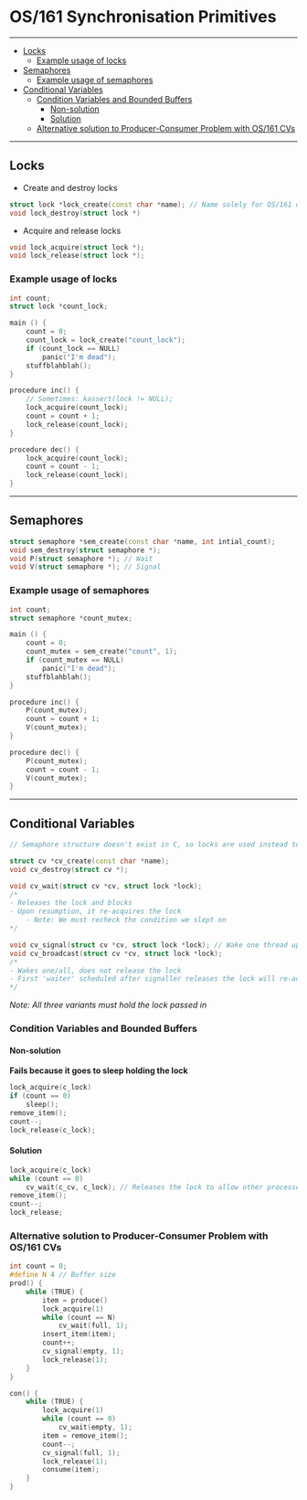 <h1> OS/161 Synchronisation Primitives </h1>

---

- [Locks](#locks)
  - [Example usage of locks](#example-usage-of-locks)
- [Semaphores](#semaphores)
  - [Example usage of semaphores](#example-usage-of-semaphores)
- [Conditional Variables](#conditional-variables)
  - [Condition Variables and Bounded Buffers](#condition-variables-and-bounded-buffers)
    - [Non-solution](#non-solution)
    - [Solution](#solution)
  - [Alternative solution to Producer-Consumer Problem with OS/161 CVs](#alternative-solution-to-producer-consumer-problem-with-os161-cvs)

---

## Locks
- Create and destroy locks
```c++
struct lock *lock_create(const char *name); // Name solely for OS/161 debugging purposes
void lock_destroy(struct lock *)
```

- Acquire and release locks
```c++
void lock_acquire(struct lock *);
void lock_release(struct lock *);
```

### Example usage of locks
```c++
int count;
struct lock *count_lock;

main () {
    count = 0;
    count_lock = lock_create("count_lock");
    if (count_lock == NULL) 
        panic("I'm dead");
    stuffblahblah();
}

procedure inc() {
    // Sometimes: kassert(lock != NULL);
    lock_acquire(count_lock);
    count = count + 1;
    lock_release(count_lock);
}

procedure dec() {
    lock_acquire(count_lock);
    count = count - 1;
    lock_release(count_lock);
}
```

---

## Semaphores
```c++
struct semaphore *sem_create(const char *name, int intial_count);
void sem_destroy(struct semaphore *);
void P(struct semaphore *); // Wait
void V(struct semaphore *); // Signal
```

### Example usage of semaphores
```c++
int count;
struct semaphore *count_mutex;

main () {
    count = 0;
    count_mutex = sem_create("count", 1);
    if (count_mutex == NULL) 
        panic("I'm dead");
    stuffblahblah();
}

procedure inc() {
    P(count_mutex);
    count = count + 1;
    V(count_mutex);
}

procedure dec() {
    P(count_mutex);
    count = count - 1;
    V(count_mutex);
}
```

---

## Conditional Variables
```c++
// Semaphore structure doesn't exist in C, so locks are used instead to try simulate it

struct cv *cv_create(const char *name);
void cv_destroy(struct cv *);

void cv_wait(struct cv *cv, struct lock *lock);
/*
- Releases the lock and blocks
- Upon resumption, it re-acquires the lock
    - Note: We must recheck the condition we slept on
*/

void cv_signal(struct cv *cv, struct lock *lock); // Wake one thread up waiting on the conditional variable
void cv_broadcast(struct cv *cv, struct lock *lock);
/*
- Wakes one/all, does not release the lock
- First 'waiter' scheduled after signaller releases the lock will re-acquire the lock
*/
```
*Note: All three variants must hold the lock passed in*

### Condition Variables and Bounded Buffers
#### Non-solution
**Fails because it goes to sleep holding the lock**
```c++
lock_acquire(c_lock)
if (count == 0) 
    sleep();
remove_item();
count--;
lock_release(c_lock);
```

#### Solution
```c++
lock_acquire(c_lock)
while (count == 0)
    cv_wait(c_cv, c_lock); // Releases the lock to allow other processes to change the count
remove_item();
count--;
lock_release;
```

### Alternative solution to Producer-Consumer Problem with OS/161 CVs
```c++
int count = 0;
#define N 4 // Buffer size
prod() {
    while (TRUE) {
        item = produce()
        lock_acquire(1)
        while (count == N)
            cv_wait(full, 1);
        insert_item(item);
        count++;
        cv_signal(empty, 1);
        lock_release(1);
    }
}

con() {
    while (TRUE) {
        lock_acquire(1)
        while (count == 0)
            cv_wait(empty, 1);
        item = remove_item();
        count--;
        cv_signal(full, 1);
        lock_release(1);
        consume(item);
    }
}
```
